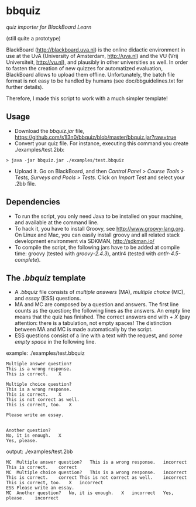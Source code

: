 # bbquiz

*quiz importer for BlackBoard Learn* 

(still quite a prototype)

BlackBoard (http://blackboard.uva.nl) is the online didactic environment in use at the UvA (University of Amsterdam, http://uva.nl) and the VU (Vrij Universiteit, http://vu.nl), and plausibly in other universities as well. In order to fasten the creation of new quizzes for automatized evaluation, BlackBoard allows to upload them offline. Unfortunately, the batch file format is not easy to be handled by humans (see doc/bbguidelines.txt for further details).

Therefore, I made this script to work with a much simpler template!

## Usage 

* Download the *bbquiz.jar* file, https://github.com/s1l3n0/bbquiz/blob/master/bbquiz.jar?raw=true
* Convert your quiz file. For instance, executing this command you create ./examples/test.2bb:
```
> java -jar bbquiz.jar ./examples/test.bbquiz
```
* Upload it. Go on BlackBoard, and then *Control Panel > Course Tools > Tests, Surveys and Pools > Tests*.
Click on *Import Test* and select your .2bb file.

## Dependencies

* To run the script, you only need Java to be installed on your machine, and available at the command line.
* To hack it, you have to install Groovy, see http://www.groovy-lang.org. On Linux and Mac, you can easily install groovy and all related stack development environment via SDKMAN, http://sdkman.io/
* To compile the script, the following jars have to be added at compile time: groovy (tested with *groovy-2.4.3*),  antlr4 (tested with *antlr-4.5-complete*).

## The *.bbquiz* template

* A *.bbquiz* file consists of *multiple answers* (MA), *multiple choice* (MC), and *essay* (ESS) questions.  
* MA and MC are composed by a question and answers. The first line counts as the question; the following lines as the answers. An empty line means that the quiz has finished. The correct answers end with *<tab> + X* (pay attention: there is a tabulation, not empty spaces! The distinction between MA and MC is made automatically by the script. 
* ESS questions consist of a line with a text with the request, and *some empty space* in the following line.

example: ./examples/test.bbquiz
```
Multiple answer question?
This is a wrong response.
This is correct.	X

Multiple choice question?
This is a wrong response.
This is correct.	X
This is not correct as well.
This is correct, too.   X

Please write an essay.
 

Another question?
No, it is enough.   X
Yes, please.
```

output: ./examples/test.2bb
```
MC	Multiple answer question?	This is a wrong response.	incorrect	This is correct.	correct
MC	Multiple choice question?	This is a wrong response.	incorrect	This is correct.	correct	This is not correct as well.	incorrect	This is correct, too.   X	incorrect
ESS	Please write an essay.
MC	Another question?	No, it is enough.   X	incorrect	Yes, please.	incorrect
```
